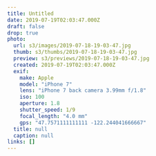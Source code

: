 ```yaml
---
title: Untitled
date: 2019-07-19T02:03:47.000Z
draft: false
drop: true
photo:
  url: s3/images/2019-07-18-19-03-47.jpg
  thumb: s3/thumbs/2019-07-18-19-03-47.jpg
  preview: s3/previews/2019-07-18-19-03-47.jpg
  created: 2019-07-19T02:03:47.000Z
  exif:
    make: Apple
    model: "iPhone 7"
    lens: "iPhone 7 back camera 3.99mm f/1.8"
    iso: 100
    aperture: 1.8
    shutter_speed: 1/9
    focal_length: "4.0 mm"
    gps: "47.7571111111111 -122.244041666667"
  title: null
  caption: null
links: []
---
```


